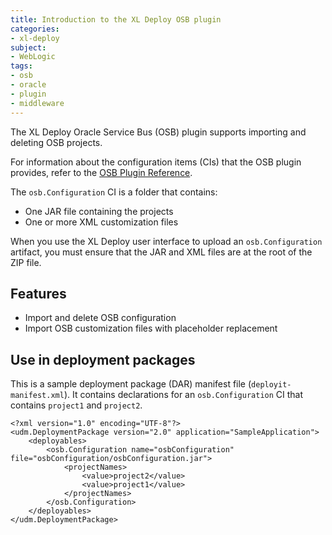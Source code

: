 ```yaml
---
title: Introduction to the XL Deploy OSB plugin
categories:
- xl-deploy
subject:
- WebLogic
tags:
- osb
- oracle
- plugin
- middleware
---
```


The XL Deploy Oracle Service Bus (OSB) plugin supports importing and deleting OSB projects.

For information about the configuration items (CIs) that the OSB plugin provides, refer to the [OSB Plugin Reference](/xl-deploy/latest/osbPluginManual.html).

The `osb.Configuration` CI is a folder that contains:

* One JAR file containing the projects
* One or more XML customization files

When you use the XL Deploy user interface to upload an `osb.Configuration` artifact, you must ensure that the JAR and XML files are at the root of the ZIP file.

## Features

* Import and delete OSB configuration
* Import OSB customization files with placeholder replacement

## Use in deployment packages

This is a sample deployment package (DAR) manifest file (`deployit-manifest.xml`). It contains declarations for an `osb.Configuration` CI that contains `project1` and `project2`.

    <?xml version="1.0" encoding="UTF-8"?>
    <udm.DeploymentPackage version="2.0" application="SampleApplication">
        <deployables>
            <osb.Configuration name="osbConfiguration" file="osbConfiguration/osbConfiguration.jar">
                <projectNames>
                    <value>project2</value>
                    <value>project1</value>
                </projectNames>
            </osb.Configuration>
        </deployables>
    </udm.DeploymentPackage>
